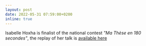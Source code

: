 ```yaml
---
layout: post
date: 2022-05-31 07:59:00+0200
inline: true
---
```


Isabelle Hoxha is finalist of the national contest _"Ma Thèse en 180 secondes"_, the replay of her talk is [available here](https://www.youtube.com/watch?v=NPHmninnrLI)
